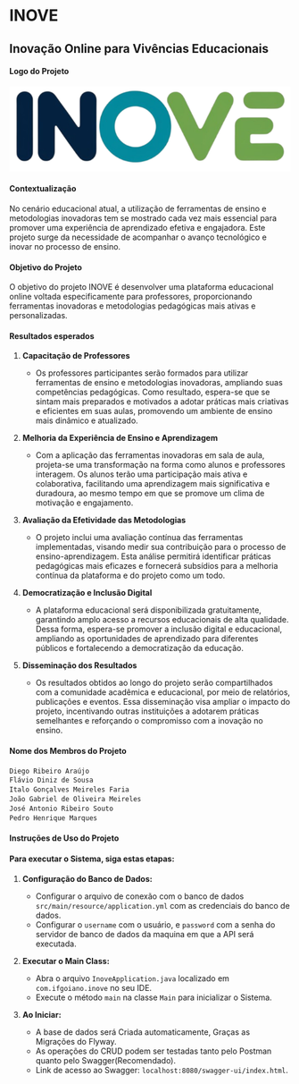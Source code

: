 # INOVE

## Inovação Online para Vivências Educacionais

#### Logo do Projeto

![](src/main/resources/img/INOVE_LG_Logo.png)

#### Contextualização

No cenário educacional atual, a utilização de ferramentas de ensino e metodologias inovadoras tem se mostrado cada vez mais essencial para promover uma experiência de aprendizado efetiva e engajadora. Este projeto surge da necessidade de acompanhar o avanço tecnológico e inovar no processo de ensino.

#### Objetivo do Projeto

O objetivo do projeto INOVE é desenvolver uma plataforma educacional online voltada especificamente para professores, proporcionando ferramentas inovadoras e metodologias pedagógicas mais ativas e personalizadas.

#### Resultados esperados

1. **Capacitação de Professores**  
   - Os professores participantes serão formados para utilizar ferramentas de ensino e metodologias inovadoras, ampliando suas competências pedagógicas. Como resultado, espera-se que se sintam mais preparados e motivados a adotar práticas mais criativas e eficientes em suas aulas, promovendo um ambiente de ensino mais dinâmico e atualizado.

2. **Melhoria da Experiência de Ensino e Aprendizagem**  
   - Com a aplicação das ferramentas inovadoras em sala de aula, projeta-se uma transformação na forma como alunos e professores interagem. Os alunos terão uma participação mais ativa e colaborativa, facilitando uma aprendizagem mais significativa e duradoura, ao mesmo tempo em que se promove um clima de motivação e engajamento.

3. **Avaliação da Efetividade das Metodologias**  
   - O projeto inclui uma avaliação contínua das ferramentas implementadas, visando medir sua contribuição para o processo de ensino-aprendizagem. Esta análise permitirá identificar práticas pedagógicas mais eficazes e fornecerá subsídios para a melhoria contínua da plataforma e do projeto como um todo.

4. **Democratização e Inclusão Digital**  
   - A plataforma educacional será disponibilizada gratuitamente, garantindo amplo acesso a recursos educacionais de alta qualidade. Dessa forma, espera-se promover a inclusão digital e educacional, ampliando as oportunidades de aprendizado para diferentes públicos e fortalecendo a democratização da educação.

5. **Disseminação dos Resultados**  
   - Os resultados obtidos ao longo do projeto serão compartilhados com a comunidade acadêmica e educacional, por meio de relatórios, publicações e eventos. Essa disseminação visa ampliar o impacto do projeto, incentivando outras instituições a adotarem práticas semelhantes e reforçando o compromisso com a inovação no ensino.

#### Nome dos Membros do Projeto

```bash
Diego Ribeiro Araújo
Flávio Diniz de Sousa
Italo Gonçalves Meireles Faria
João Gabriel de Oliveira Meireles
José Antonio Ribeiro Souto
Pedro Henrique Marques
```

#### Instruções de Uso do Projeto

#### Para executar o Sistema, siga estas etapas:

1. **Configuração do Banco de Dados:**

   - Configurar o arquivo de conexão com o banco de dados `src/main/resource/application.yml` com as credenciais do banco de dados.
   - Configurar o `username` com o usuário, e `password` com a senha do servidor de banco de dados da maquina em que a API será executada.

2. **Executar o Main Class:**

   - Abra o arquivo `InoveApplication.java` localizado em `com.ifgoiano.inove` no seu IDE.
   - Execute o método `main` na classe `Main` para inicializar o Sistema.

3. **Ao Iniciar:**
   - A base de dados será Criada automaticamente, Graças as Migrações do Flyway.
   - As operações do CRUD podem ser testadas tanto pelo Postman quanto pelo Swagger(Recomendado).
   - Link de acesso ao Swagger: `localhost:8080/swagger-ui/index.html`.
